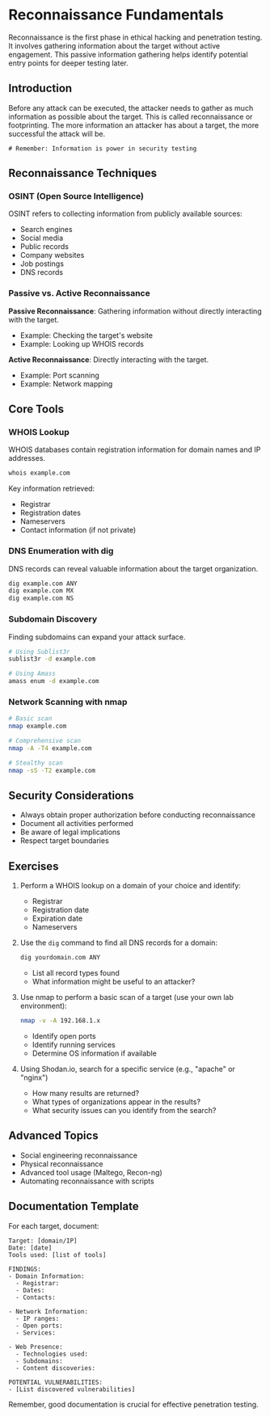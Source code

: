 # Reconnaissance Fundamentals

Reconnaissance is the first phase in ethical hacking and penetration testing. It involves gathering information about the target without active engagement. This passive information gathering helps identify potential entry points for deeper testing later.

## Introduction

Before any attack can be executed, the attacker needs to gather as much information as possible about the target. This is called reconnaissance or footprinting. The more information an attacker has about a target, the more successful the attack will be.

```
# Remember: Information is power in security testing
```

## Reconnaissance Techniques

### OSINT (Open Source Intelligence)

OSINT refers to collecting information from publicly available sources:

- Search engines
- Social media
- Public records
- Company websites
- Job postings
- DNS records

### Passive vs. Active Reconnaissance

**Passive Reconnaissance**: Gathering information without directly interacting with the target.

- Example: Checking the target's website
- Example: Looking up WHOIS records

**Active Reconnaissance**: Directly interacting with the target.

- Example: Port scanning
- Example: Network mapping

## Core Tools

### WHOIS Lookup

WHOIS databases contain registration information for domain names and IP addresses.

```bash
whois example.com
```

Key information retrieved:

- Registrar
- Registration dates
- Nameservers
- Contact information (if not private)

### DNS Enumeration with dig

DNS records can reveal valuable information about the target organization.

```bash
dig example.com ANY
dig example.com MX
dig example.com NS
```

### Subdomain Discovery

Finding subdomains can expand your attack surface.

```bash
# Using Sublist3r
sublist3r -d example.com

# Using Amass
amass enum -d example.com
```

### Network Scanning with nmap

```bash
# Basic scan
nmap example.com

# Comprehensive scan
nmap -A -T4 example.com

# Stealthy scan
nmap -sS -T2 example.com
```

## Security Considerations

- Always obtain proper authorization before conducting reconnaissance
- Document all activities performed
- Be aware of legal implications
- Respect target boundaries

## Exercises

1. Perform a WHOIS lookup on a domain of your choice and identify:

   - Registrar
   - Registration date
   - Expiration date
   - Nameservers

2. Use the `dig` command to find all DNS records for a domain:

   ```bash
   dig yourdomain.com ANY
   ```

   - List all record types found
   - What information might be useful to an attacker?

3. Use nmap to perform a basic scan of a target (use your own lab environment):

   ```bash
   nmap -v -A 192.168.1.x
   ```

   - Identify open ports
   - Identify running services
   - Determine OS information if available

4. Using Shodan.io, search for a specific service (e.g., "apache" or "nginx")
   - How many results are returned?
   - What types of organizations appear in the results?
   - What security issues can you identify from the search?

## Advanced Topics

- Social engineering reconnaissance
- Physical reconnaissance
- Advanced tool usage (Maltego, Recon-ng)
- Automating reconnaissance with scripts

## Documentation Template

For each target, document:

```
Target: [domain/IP]
Date: [date]
Tools used: [list of tools]

FINDINGS:
- Domain Information:
  - Registrar:
  - Dates:
  - Contacts:

- Network Information:
  - IP ranges:
  - Open ports:
  - Services:

- Web Presence:
  - Technologies used:
  - Subdomains:
  - Content discoveries:

POTENTIAL VULNERABILITIES:
- [List discovered vulnerabilities]
```

Remember, good documentation is crucial for effective penetration testing.
